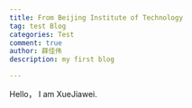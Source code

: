 ```yaml
---
title: From Beijing Institute of Technology
tag: test Blog
categories: Test
comment: true
author: 薛佳伟
description: my first blog

---
```


Hello， I am XueJiawei.

